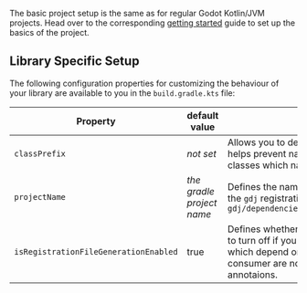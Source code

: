 The basic project setup is the same as for regular Godot Kotlin/JVM projects.
Head over to the corresponding [getting started](../getting-started/requirements.md) guide to set up the basics of the project.

## Library Specific Setup

The following configuration properties for customizing the behaviour of your library are available to you in the `build.gradle.kts` file:

| Property                              | default value             | usage                                                                                                                                                                                                                                                                                                                         |
|---------------------------------------|---------------------------|-------------------------------------------------------------------------------------------------------------------------------------------------------------------------------------------------------------------------------------------------------------------------------------------------------------------------------|
| `classPrefix`                         | _not set_                 | Allows you to define a prefix with which each registered class is prefixed. This helps prevent naming conflicts in the users project. Use this if you register classes which names are pretty generic.                                                                                                                        |
| `projectName`                         | _the gradle project name_ | Defines the name of your project. For the user, this is the directory to which the `gdj` registration files are generated to. For example: `gdj/dependencies/<your_library_name>/ARegisteredClassFromYourLibrary.gdj`                                                                                                         |
| `isRegistrationFileGenerationEnabled` | true                      | Defines whether `gdj` files are generated during the build of your library. Safe to turn off if you don't have any sample projects or tests in your library project which depend on these registration files. The registration files for the consumer are not affected. These are generated from special metadata annotaions. |